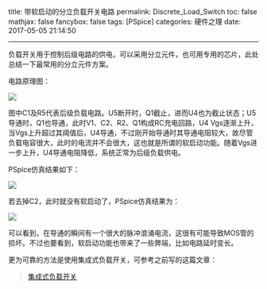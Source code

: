 title: 带软启动的分立负载开关电路
permalink: Discrete_Load_Switch
toc: false
mathjax: false
fancybox: false
tags: [PSpice]
categories: 硬件之理
date: 2017-05-05 21:14:50

---

负载开关用于控制后级电路的供电，可以采用分立元件，也可用专用的芯片，此处总结一下最常用的分立元件方案。

<!--more-->

电路原理图：

![](http://gmf.shengnengjin.cn/20170505203851.png)

图中C1及R5代表后级负载电路。U5断开时，Q1截止，进而U4也为截止状态；U5导通时，Q1也导通，此时V1、C2、R2、Q1构成RC充电回路，U4 Vgs逐渐上升，当Vgs上升超过其阈值后，U4导通，不过刚开始导通时其导通电阻较大，故尽管负载电容很大，此时的电流并不会很大，这也就是所谓的软启动功能。随着Vgs进一步上升，U4导通电阻降低，系统正常为后级负载供电。

PSpice仿真结果如下：

![](http://gmf.shengnengjin.cn/20170505210411.png)

若去掉C2，此时就没有软启动了，PSpice仿真结果为：

![](http://gmf.shengnengjin.cn/20170505210633.png)

可以看到，在导通的瞬间有一个很大的脉冲浪涌电流，这很有可能导致MOS管的损坏。不过也要看到，软启动功能也带来了一些弊端，比如电路延时变长。

更为可靠的方法是使用集成式负载开关，可参考之前写的这篇文章：

> [集成式负载开关](/2016/01/24/%E9%9B%86%E6%88%90%E5%BC%8F%E8%B4%9F%E8%BD%BD%E5%BC%80%E5%85%B3/)
